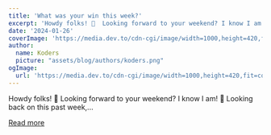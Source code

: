 ```yaml
---
title: 'What was your win this week?'
excerpt: 'Howdy folks! 🤠  Looking forward to your weekend? I know I am! 🙌   Looking back on this past week,...'
date: '2024-01-26'
coverImage: 'https://media.dev.to/cdn-cgi/image/width=1000,height=420,fit=cover,gravity=auto,format=auto/https%3A%2F%2Fdev-to-uploads.s3.amazonaws.com%2Fuploads%2Farticles%2F4a9p16hwa372gwfnn235.jpg'
author:
  name: Koders
  picture: "assets/blog/authors/koders.png"
ogImage:
  url: 'https://media.dev.to/cdn-cgi/image/width=1000,height=420,fit=cover,gravity=auto,format=auto/https%3A%2F%2Fdev-to-uploads.s3.amazonaws.com%2Fuploads%2Farticles%2F4a9p16hwa372gwfnn235.jpg'
---
```


Howdy folks! 🤠  Looking forward to your weekend? I know I am! 🙌   Looking back on this past week,...

[Read more](https://dev.to/devteam/what-was-your-win-this-week-32bb)
